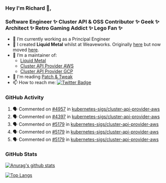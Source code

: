 ### Hey I'm Richard 👋, 

<h3 align="left">Software Engineer ✨ Cluster API & OSS Contributor ✨ Geek ✨ Architect ✨ Retro Gaming Addict ✨ Lego Fan ✨</h3>

- 🔭 I’m currently working as a Principal Engineer
- 📯 I created **Liquid Metal** whilst at Weaveworks. Originally [here](https://github.com/weaveworks-liquidmetal) but now moved [here](https://github.com/liquidmetal-dev).
- 👯 I’m a maintainer of:
  -  [Liquid Metal](https://github.com/liquidmetal-dev)
  -  [Cluster API Provider AWS](https://github.com/kubernetes-sigs/cluster-api-provider-aws)
  -  [Cluster API Provider GCP](https://github.com/kubernetes-sigs/cluster-api-provider-gcp)
- 💬 I'm reading [Patch & Tweak](https://bjooks.com/products/patch-tweak-exploring-modular-synthesis)
- 📫 How to reach me: [![Twitter Badge](https://img.shields.io/badge/-@fruit_case-00acee?style=flat&logo=Twitter&logoColor=white)](https://twitter.com/intent/follow?screen_name=fruit_case "Follow on Twitter")

### GitHub Activity 

<!--START_SECTION:activity-->
1. 🗣 Commented on [#4957](https://github.com/kubernetes-sigs/cluster-api-provider-aws/pull/4957#issuecomment-2440106902) in [kubernetes-sigs/cluster-api-provider-aws](https://github.com/kubernetes-sigs/cluster-api-provider-aws)
2. 🗣 Commented on [#4397](https://github.com/kubernetes-sigs/cluster-api-provider-aws/issues/4397#issuecomment-2440106692) in [kubernetes-sigs/cluster-api-provider-aws](https://github.com/kubernetes-sigs/cluster-api-provider-aws)
3. 🗣 Commented on [#5179](https://github.com/kubernetes-sigs/cluster-api-provider-aws/pull/5179#issuecomment-2439871562) in [kubernetes-sigs/cluster-api-provider-aws](https://github.com/kubernetes-sigs/cluster-api-provider-aws)
4. 🗣 Commented on [#5179](https://github.com/kubernetes-sigs/cluster-api-provider-aws/pull/5179#issuecomment-2439871463) in [kubernetes-sigs/cluster-api-provider-aws](https://github.com/kubernetes-sigs/cluster-api-provider-aws)
5. 🗣 Commented on [#5179](https://github.com/kubernetes-sigs/cluster-api-provider-aws/pull/5179#issuecomment-2439871171) in [kubernetes-sigs/cluster-api-provider-aws](https://github.com/kubernetes-sigs/cluster-api-provider-aws)
<!--END_SECTION:activity-->

### GitHub Stats

[![Anurag's github stats](https://github-readme-stats.vercel.app/api?username=richardcase&count_private=true&show_icons=true)](https://github.com/anuraghazra/github-readme-stats)

[![Top Langs](https://github-readme-stats.vercel.app/api/top-langs/?username=richardcase&hide=html&layout=compact)](https://github.com/anuraghazra/github-readme-stats)
